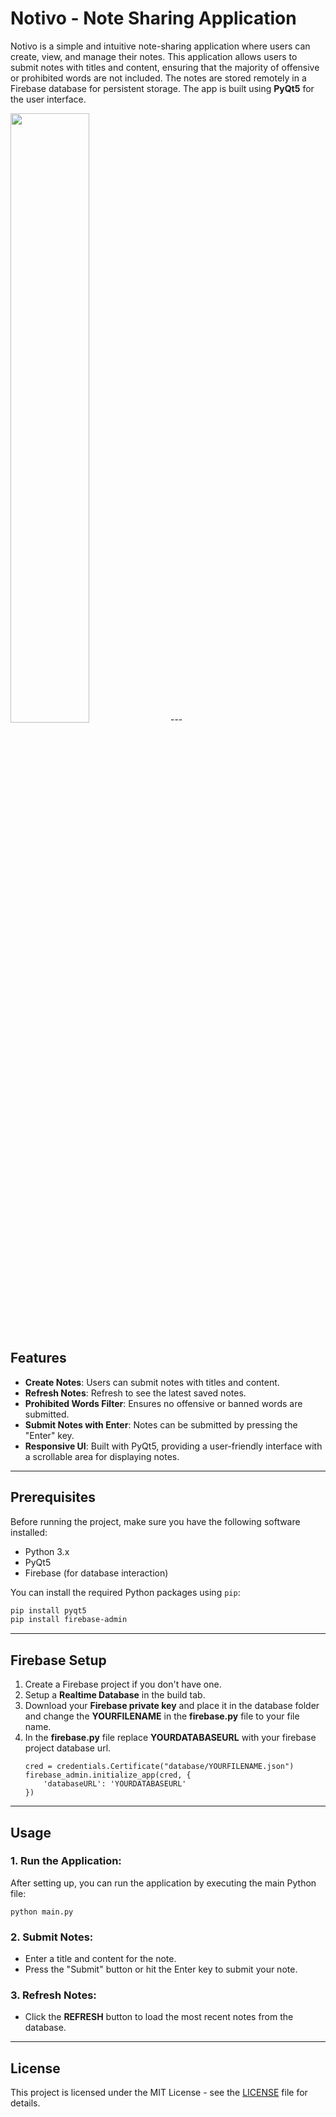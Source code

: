 # Notivo - Note Sharing Application

Notivo is a simple and intuitive note-sharing application where users can create, view, and manage their notes. This application allows users to submit notes with titles and content, ensuring that the majority of offensive or prohibited words are not included. The notes are stored remotely in a Firebase database for persistent storage. The app is built using **PyQt5** for the user interface.


<img src="https://i.imgur.com/OgmXaBG.png" width=50% height=50%>
---

## Features

- **Create Notes**: Users can submit notes with titles and content.
- **Refresh Notes**: Refresh to see the latest saved notes.
- **Prohibited Words Filter**: Ensures no offensive or banned words are submitted.
- **Submit Notes with Enter**: Notes can be submitted by pressing the "Enter" key.
- **Responsive UI**: Built with PyQt5, providing a user-friendly interface with a scrollable area for displaying notes.

---

## Prerequisites

Before running the project, make sure you have the following software installed:

- Python 3.x
- PyQt5
- Firebase (for database interaction)

You can install the required Python packages using `pip`:

```bash
pip install pyqt5
pip install firebase-admin
```

---

## Firebase Setup

1. Create a Firebase project if you don't have one.
2. Setup a **Realtime Database** in the build tab.
3. Download your **Firebase private key** and place it in the database folder and change the **YOURFILENAME** in the **firebase.py** file to your file name.
4. In the **firebase.py** file replace **YOURDATABASEURL** with your firebase project database url.
    ```
    cred = credentials.Certificate("database/YOURFILENAME.json")
    firebase_admin.initialize_app(cred, {
        'databaseURL': 'YOURDATABASEURL'
    })
    ```

---

## Usage

### 1. **Run the Application:**
After setting up, you can run the application by executing the main Python file:
    
    python main.py


### 2. **Submit Notes:**
- Enter a title and content for the note.
- Press the "Submit" button or hit the Enter key to submit your note.

### 3. **Refresh Notes:**
- Click the **REFRESH** button to load the most recent notes from the database.

---
## License

This project is licensed under the MIT License - see the [LICENSE](https://github.com/Balionelis/Notivo/blob/main/LICENSE) file for details.
